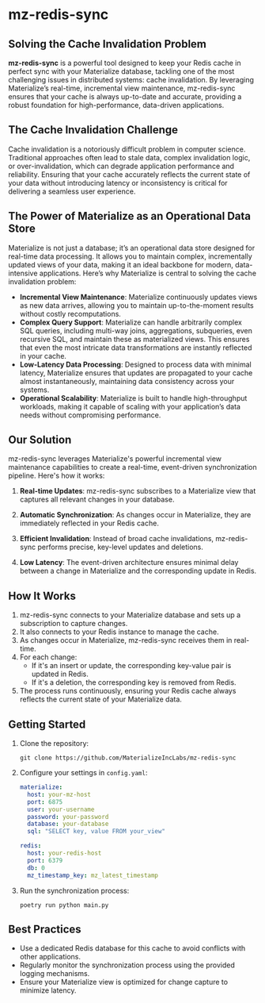# mz-redis-sync

## Solving the Cache Invalidation Problem

**mz-redis-sync** is a powerful tool designed to keep your Redis cache in perfect sync with your Materialize database,
tackling one of the most challenging issues in distributed systems: cache invalidation. By leveraging Materialize’s
real-time, incremental view maintenance, mz-redis-sync ensures that your cache is always up-to-date and accurate, 
providing a robust foundation for high-performance, data-driven applications.

## The Cache Invalidation Challenge

Cache invalidation is a notoriously difficult problem in computer science. Traditional approaches often lead to stale
data, complex invalidation logic, or over-invalidation, which can degrade application performance and reliability.
Ensuring that your cache accurately reflects the current state of your data without introducing latency or
inconsistency is critical for delivering a seamless user experience.

## The Power of Materialize as an Operational Data Store

Materialize is not just a database; it’s an operational data store designed for real-time data processing. It allows you to maintain complex, incrementally updated views of your data, making it an ideal backbone for modern, data-intensive applications. Here’s why Materialize is central to solving the cache invalidation problem:

* **Incremental View Maintenance**: Materialize continuously updates views as new data arrives, allowing you to maintain up-to-the-moment results without costly recomputations.
* **Complex Query Support**: Materialize can handle arbitrarily complex SQL queries, including multi-way joins, aggregations, subqueries, even recursive SQL, and maintain these as materialized views. This ensures that even the most intricate data transformations are instantly reflected in your cache.
* **Low-Latency Data Processing**: Designed to process data with minimal latency, Materialize ensures that updates are propagated to your cache almost instantaneously, maintaining data consistency across your systems.
* **Operational Scalability**: Materialize is built to handle high-throughput workloads, making it capable of scaling with your application’s data needs without compromising performance.

## Our Solution

mz-redis-sync leverages Materialize's powerful incremental view maintenance capabilities to create a real-time, event-driven synchronization pipeline. Here's how it works:

1. **Real-time Updates**: mz-redis-sync subscribes to a Materialize view that captures all relevant changes in your database.

2. **Automatic Synchronization**: As changes occur in Materialize, they are immediately reflected in your Redis cache.

3. **Efficient Invalidation**: Instead of broad cache invalidations, mz-redis-sync performs precise, key-level updates and deletions.

4. **Low Latency**: The event-driven architecture ensures minimal delay between a change in Materialize and the corresponding update in Redis.

## How It Works

1. mz-redis-sync connects to your Materialize database and sets up a subscription to capture changes.
2. It also connects to your Redis instance to manage the cache.
3. As changes occur in Materialize, mz-redis-sync receives them in real-time.
4. For each change:
   - If it's an insert or update, the corresponding key-value pair is updated in Redis.
   - If it's a deletion, the corresponding key is removed from Redis.
5. The process runs continuously, ensuring your Redis cache always reflects the current state of your Materialize data.

## Getting Started

1. Clone the repository:
   ```
   git clone https://github.com/MaterializeIncLabs/mz-redis-sync
   ```

2. Configure your settings in `config.yaml`:
   ```yaml
   materialize:
     host: your-mz-host
     port: 6875
     user: your-username
     password: your-password
     database: your-database
     sql: "SELECT key, value FROM your_view"

   redis:
     host: your-redis-host
     port: 6379
     db: 0
     mz_timestamp_key: mz_latest_timestamp
   ```

4. Run the synchronization process:
   ```
   poetry run python main.py
   ```

## Best Practices

- Use a dedicated Redis database for this cache to avoid conflicts with other applications.
- Regularly monitor the synchronization process using the provided logging mechanisms.
- Ensure your Materialize view is optimized for change capture to minimize latency.
